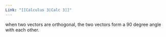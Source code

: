 ```yaml
---
Link: "[[Calculus 3|Calc 3]]"
---
```

when two vectors are orthogonal, the two vectors form a 90 degree angle with each other.